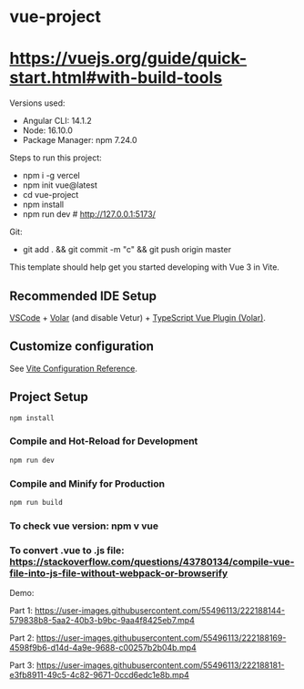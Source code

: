 # vue-project

# https://vuejs.org/guide/quick-start.html#with-build-tools

Versions used:

- Angular CLI: 14.1.2
- Node: 16.10.0
- Package Manager: npm 7.24.0

Steps to run this project:

- npm i -g vercel
- npm init vue@latest
- cd vue-project
- npm install
- npm run dev # http://127.0.0.1:5173/

Git:

- git add . && git commit -m "c" && git push origin master

This template should help get you started developing with Vue 3 in Vite.

## Recommended IDE Setup

[VSCode](https://code.visualstudio.com/) + [Volar](https://marketplace.visualstudio.com/items?itemName=Vue.volar) (and disable Vetur) + [TypeScript Vue Plugin (Volar)](https://marketplace.visualstudio.com/items?itemName=Vue.vscode-typescript-vue-plugin).

## Customize configuration

See [Vite Configuration Reference](https://vitejs.dev/config/).

## Project Setup

```sh
npm install
```

### Compile and Hot-Reload for Development

```sh
npm run dev
```

### Compile and Minify for Production

```sh
npm run build
```

### To check vue version: npm v vue

### To convert .vue to .js file: https://stackoverflow.com/questions/43780134/compile-vue-file-into-js-file-without-webpack-or-browserify

Demo:

Part 1:
https://user-images.githubusercontent.com/55496113/222188144-579838b8-5aa2-40b3-b9bc-9aa4f8425eb7.mp4

Part 2:
https://user-images.githubusercontent.com/55496113/222188169-4598f9b6-d14d-4a9e-9688-c00257b2b04b.mp4

Part 3:
https://user-images.githubusercontent.com/55496113/222188181-e3fb8911-49c5-4c82-9671-0ccd6edc1e8b.mp4
